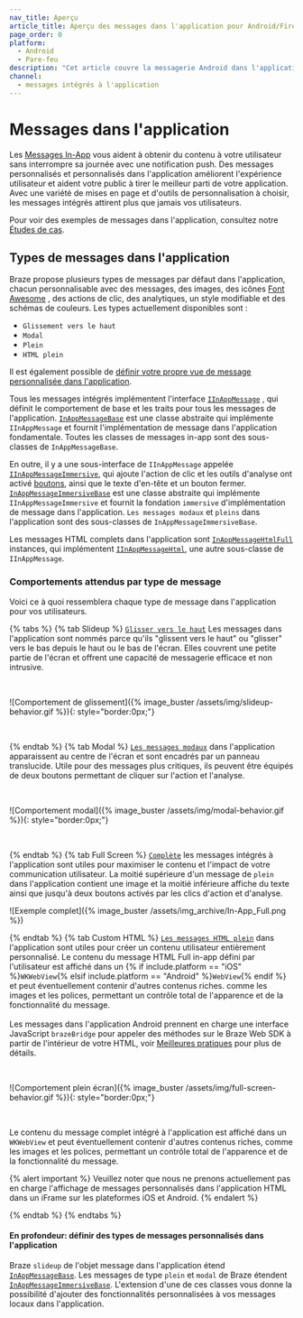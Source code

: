 ```yaml
---
nav_title: Aperçu
article_title: Aperçu des messages dans l'application pour Android/FireOS
page_order: 0
platform:
  - Android
  - Pare-feu
description: "Cet article couvre la messagerie Android dans l'application, quand au mieux l'utiliser, en plus de plusieurs cas d'utilisation."
channel:
  - messages intégrés à l'application
---
```


# Messages dans l'application

Les [Messages In-App]({{site.baseurl}}/user_guide/message_building_by_channel/in-app_messages/) vous aident à obtenir du contenu à votre utilisateur sans interrompre sa journée avec une notification push. Des messages personnalisés et personnalisés dans l'application améliorent l'expérience utilisateur et aident votre public à tirer le meilleur parti de votre application. Avec une variété de mises en page et d'outils de personnalisation à choisir, les messages intégrés attirent plus que jamais vos utilisateurs.

Pour voir des exemples de messages dans l'application, consultez notre [Études de cas][83].

## Types de messages dans l'application

Braze propose plusieurs types de messages par défaut dans l'application, chacun personnalisable avec des messages, des images, des icônes [Font Awesome][15] , des actions de clic, des analytiques, un style modifiable et des schémas de couleurs. Les types actuellement disponibles sont :

- `Glissement vers le haut`
- `Modal`
- `Plein`
- `HTML plein`

Il est également possible de [définir votre propre vue de message personnalisée dans l'application][12].

Tous les messages intégrés implémentent l'interface [`IInAppMessage`][3] , qui définit le comportement de base et les traits pour tous les messages de l'application. [`InAppMessageBase`][27] est une classe abstraite qui implémente `IInAppMessage` et fournit l'implémentation de message dans l'application fondamentale. Toutes les classes de messages in-app sont des sous-classes de `InAppMessageBase`.

En outre, il y a une sous-interface de `IInAppMessage` appelée [`IInAppMessageImmersive`][8], qui ajoute l'action de clic et les outils d'analyse ont activé [boutons][50], ainsi que le texte d'en-tête et un bouton fermer. [`InAppMessageImmersiveBase`][28] est une classe abstraite qui implémente `IInAppMessageImmersive` et fournit la fondation `immersive` d'implémentation de message dans l'application. `Les messages modaux` et `pleins` dans l'application sont des sous-classes de `InAppMessageImmersiveBase`.

Les messages HTML complets dans l'application sont [`InAppMessageHtmlFull`][51] instances, qui implémentent [`IInAppMessageHtml`][52], une autre sous-classe de `IInAppMessage`.

### Comportements attendus par type de message

Voici ce à quoi ressemblera chaque type de message dans l'application pour vos utilisateurs.

{% tabs %}
  {% tab Slideup %}
  [`Glisser vers le haut`](https://appboy.github.io/appboy-android-sdk/javadocs/com/braze/models/inappmessage/InAppMessageSlideup.html) Les messages dans l'application sont nommés parce qu'ils "glissent vers le haut" ou "glisser" vers le bas depuis le haut ou le bas de l'écran.  Elles couvrent une petite partie de l'écran et offrent une capacité de messagerie efficace et non intrusive.

  <br>

  ![Comportement de glissement]({% image_buster /assets/img/slideup-behavior.gif %}){: style="border:0px;"}

  <br>

{% endtab %}
{% tab Modal %}
[`Les messages modaux`](https://appboy.github.io/appboy-android-sdk/javadocs/com/braze/models/inappmessage/InAppMessageModal.html) dans l'application apparaissent au centre de l'écran et sont encadrés par un panneau translucide. Utile pour des messages plus critiques, ils peuvent être équipés de deux boutons permettant de cliquer sur l'action et l'analyse.

  <br>

  ![Comportement modal]({% image_buster /assets/img/modal-behavior.gif %}){: style="border:0px;"}

  <br>


{% endtab %}
{% tab Full Screen %}
[`Complète`](https://appboy.github.io/appboy-android-sdk/javadocs/com/braze/models/inappmessage/InAppMessageFull) les messages intégrés à l'application sont utiles pour maximiser le contenu et l'impact de votre communication utilisateur.  La moitié supérieure d'un message de `plein` dans l'application contient une image et la moitié inférieure affiche du texte ainsi que jusqu'à deux boutons activés par les clics d'action et d'analyse.

![Exemple complet]({% image_buster /assets/img_archive/In-App_Full.png %})


{% endtab %}
{% tab Custom HTML %}
[`Les messages HTML plein`](https://appboy.github.io/appboy-android-sdk/javadocs/com/braze/models/inappmessage/InAppMessageHtmlFull.html) dans l'application sont utiles pour créer un contenu utilisateur entièrement personnalisé. Le contenu du message HTML Full in-app défini par l'utilisateur est affiché dans un {% if include.platform == "iOS" %}`WKWebView`{% elsif include.platform == "Android" %}`WebView`{% endif %} et peut éventuellement contenir d'autres contenus riches. comme les images et les polices, permettant un contrôle total de l'apparence et de la fonctionnalité du message. <br><br>Les messages dans l'application Android prennent en charge une interface JavaScript `brazeBridge` pour appeler des méthodes sur le Braze Web SDK à partir de l'intérieur de votre HTML, voir <a href="https://www.braze.com/docs/user_guide/message_building_by_channel/in-app_messages/best_practices/">Meilleures pratiques</a> pour plus de détails.

<br>

![Comportement plein écran]({% image_buster /assets/img/full-screen-behavior.gif %}){: style="border:0px;"}

<br>

Le contenu du message complet intégré à l'application est affiché dans un `WKWebView` et peut éventuellement contenir d'autres contenus riches, comme les images et les polices, permettant un contrôle total de l'apparence et de la fonctionnalité du message.

{% alert important %}
Veuillez noter que nous ne prenons actuellement pas en charge l'affichage de messages personnalisés dans l'application HTML dans un iFrame sur les plateformes iOS et Android.
{% endalert %}

{% endtab %}
{% endtabs %}

#### En profondeur: définir des types de messages personnalisés dans l'application

Braze `slideup` de l'objet message dans l'application étend [`InAppMessageBase`][27]. Les messages de type `plein` et `modal` de Braze étendent [`InAppMessageImmersiveBase`][28]. L'extension d'une de ces classes vous donne la possibilité d'ajouter des fonctionnalités personnalisées à vos messages locaux dans l'application.

[3]: https://appboy.github.io/appboy-android-sdk/javadocs/com/braze/models/inappmessage/IInAppMessage.html
[8]: https://appboy.github.io/appboy-android-sdk/javadocs/com/braze/models/inappmessage/IInAppMessageImmersive.html
[12]: {{site.baseurl}}/developer_guide/platform_integration_guides/android/in-app_messaging/customization/#setting-a-custom-view-factory
[15]: http://fortawesome.github.io/Font-Awesome/
[27]: https://appboy.github.io/appboy-android-sdk/javadocs/com/braze/models/inappmessage/InAppMessageBase.html
[28]: https://appboy.github.io/appboy-android-sdk/javadocs/com/braze/models/inappmessage/InAppMessageImmersiveBase.html
[50]: https://appboy.github.io/appboy-android-sdk/javadocs/com/braze/models/inappmessage/MessageButton.html
[51]: https://appboy.github.io/appboy-android-sdk/javadocs/com/braze/models/inappmessage/InAppMessageHtmlFull.html
[52]: https://appboy.github.io/appboy-android-sdk/javadocs/com/braze/models/inappmessage/IInAppMessageHtml.html
[83]: https://www.braze.com/customers
